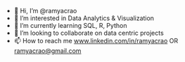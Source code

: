 - 👋 Hi, I’m @ramyacrao
- 👀 I’m interested in Data Analytics & Visualization
- 🌱 I’m currently learning SQL, R, Python
- 💞️ I’m looking to collaborate on data centric projects
- 📫 How to reach me www.linkedin.com/in/ramyacrao OR ramyacrao@gmail.com

<!---
ramyacrao/ramyacrao is a ✨ special ✨ repository because its `README.md` (this file) appears on your GitHub profile.
You can click the Preview link to take a look at your changes.
--->
